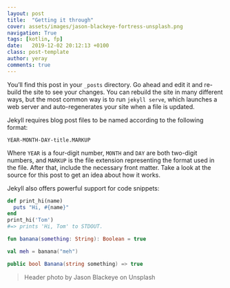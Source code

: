 ```yaml
---
layout: post
title:  "Getting it through"
cover: assets/images/jason-blackeye-fortress-unsplash.png
navigation: True
tags: [kotlin, fp]
date:   2019-12-02 20:12:13 +0100
class: post-template
author: yeray
comments: true
---
```


You’ll find this post in your `_posts` directory. Go ahead and edit it and re-build the site to see your changes. You can rebuild the site in many different ways, but the most common way is to run `jekyll serve`, which launches a web server and auto-regenerates your site when a file is updated.

Jekyll requires blog post files to be named according to the following format:

`YEAR-MONTH-DAY-title.MARKUP`

Where `YEAR` is a four-digit number, `MONTH` and `DAY` are both two-digit numbers, and `MARKUP` is the file extension representing the format used in the file. After that, include the necessary front matter. Take a look at the source for this post to get an idea about how it works.

Jekyll also offers powerful support for code snippets:
``` ruby
def print_hi(name)
  puts "Hi, #{name}"
end
print_hi('Tom')
#=> prints 'Hi, Tom' to STDOUT.
```

``` kotlin
fun banana(something: String): Boolean = true

val meh = banana("meh")
````

``` cs
public bool Banana(string something) => true
```

> Header photo by Jason Blackeye on Unsplash
